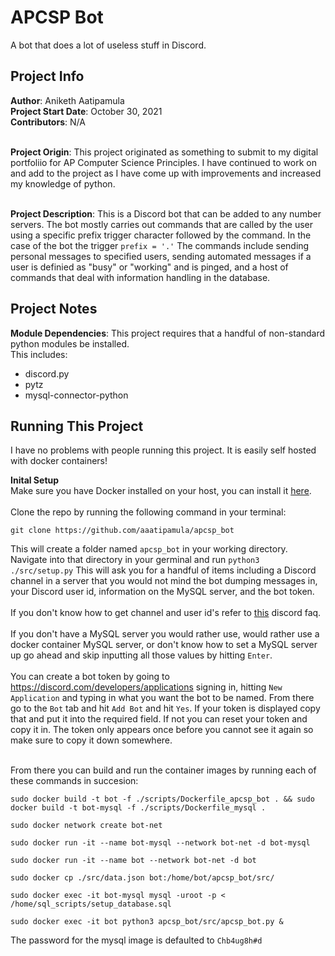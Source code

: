 # APCSP Bot

A bot that does a lot of useless stuff in Discord. 

## Project Info

**Author**: Aniketh Aatipamula <br>
**Project Start Date**: October 30, 2021 <br>
**Contributors**: N/A <br> <br>

**Project Origin**: This project originated as something to submit to my digital portfoliio for AP Computer Science Principles. I have continued to work on and add to the project as I have come up with improvements and increased my knowledge of python. <br> <br> 

**Project Description**: This is a Discord bot that can be added to any number servers. The bot mostly carries out commands that are called by the user using a specific prefix trigger character followed by the command. In the case of the bot the trigger `prefix = '.'`  The commands include sending personal messages to specified users, sending automated messages if a user is definied as "busy" or "working" and is pinged, and a host of commands that deal with information handling in the database.  

## Project Notes

**Module Dependencies**: This project requires that a handful of non-standard python modules be installed. <br>
This includes:
- discord.py
- pytz
- mysql-connector-python



## Running This Project 

I have no problems with people running this project. It is easily self hosted with docker containers!

**Inital Setup** <br> 
Make sure you have Docker installed on your host, you can install it [here](https://docs.docker.com/get-docker/). <br><br>
Clone the repo by running the following command in your terminal: <br>

```git clone https://github.com/aaatipamula/apcsp_bot``` <br>

This will create a folder named `apcsp_bot` in your working directory. Navigate into that directory in your germinal and run `python3 ./src/setup.py` This will ask you for a handful of items including a Discord channel in a server that you would not mind the bot dumping messages in, your Discord user id, information on the MySQL server, and the bot token. <br><br>
If you don't know how to get channel and user id's refer to [this](https://support.discord.com/hc/en-us/articles/206346498-Where-can-I-find-my-User-Server-Message-ID-) discord faq. <br><br>
If you don't have a MySQL server you would rather use, would rather use a docker container MySQL server, or don't know how to set a MySQL server up go ahead and skip inputting all those values by hitting `Enter`.<br><br>
You can create a bot token by going to https://discord.com/developers/applications signing in, hitting `New Application` and typing in what you want the bot to be named. From there go to the `Bot` tab and hit `Add Bot` and hit `Yes`. If your token is displayed copy that and put it into the required field. If not you can reset your token and copy it in. The token only appears once before you cannot see it again so make sure to copy it down somewhere. <br><br>

From there you can build and run the container images by running each of these commands in succesion: <br>
```
sudo docker build -t bot -f ./scripts/Dockerfile_apcsp_bot . && sudo docker build -t bot-mysql -f ./scripts/Dockerfile_mysql .

sudo docker network create bot-net

sudo docker run -it --name bot-mysql --network bot-net -d bot-mysql

sudo docker run -it --name bot --network bot-net -d bot

sudo docker cp ./src/data.json bot:/home/bot/apcsp_bot/src/

sudo docker exec -it bot-mysql mysql -uroot -p < /home/sql_scripts/setup_database.sql

sudo docker exec -it bot python3 apcsp_bot/src/apcsp_bot.py &
```

The password for the mysql image is defaulted to `Chb4ug8h#d`